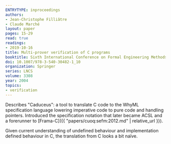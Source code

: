 ```yaml
---
ENTRYTYPE: inproceedings
authors:
- Jean-Christophe Filliâtre
- Claude Marché
layout: paper
pages: 15-29
read: true
readings:
- 2019-10-16
title: Multi-prover verification of C programs
booktitle: Sixth International Conference on Formal Engineering Methods
doi: 10.1007/978-3-540-30482-1_10
organization: Springer
series: LNCS
volume: 3308
year: 2004
topics:
- verification
---
```


Describes "Caduceus": a tool to translate C code to the WhyML specification
language lowering imperative code to pure code and handling pointers.
Introduced the specification notation that later became ACSL and a forerunner
to [Frama-C]({{ "papers/cuoq:sefm:2012.md" | relative_url }}).

Given current understanding of undefined behaviour and implementation defined behaviour in C, the translation from C looks a bit naïve.

